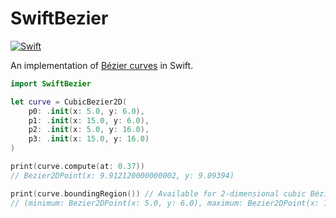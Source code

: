 # SwiftBezier

[![Swift](https://github.com/LuizZak/swift-bezier/actions/workflows/swift.yml/badge.svg?branch=main)](https://github.com/LuizZak/swift-bezier/actions/workflows/swift.yml)

An implementation of [Bézier curves] in Swift.

[Bézier curves]: https://en.wikipedia.org/wiki/Bézier_curve

```swift
import SwiftBezier

let curve = CubicBezier2D(
    p0: .init(x: 5.0, y: 6.0),
    p1: .init(x: 15.0, y: 6.0),
    p2: .init(x: 5.0, y: 16.0),
    p3: .init(x: 15.0, y: 16.0)
)

print(curve.compute(at: 0.37))
// Bezier2DPoint(x: 9.912120000000002, y: 9.09394)

print(curve.boundingRegion()) // Available for 2-dimensional cubic Bézier curves
// (minimum: Bezier2DPoint(x: 5.0, y: 6.0), maximum: Bezier2DPoint(x: 15.0, y: 16.0))
```
